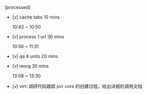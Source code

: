 [processed]

* [v] cache tabs  10 mins

    10:42 ~ 10:50

* [v] process 1 url  30 mins

    10:56 ~ 11:31

* [v] qa 4 units  20 mins

* [v] reorg 30 mins

    13:08 ~ 13:30

* [v] virt: 调研代码跟踪 pvr core 的创建过程，给出详细的调用文档
